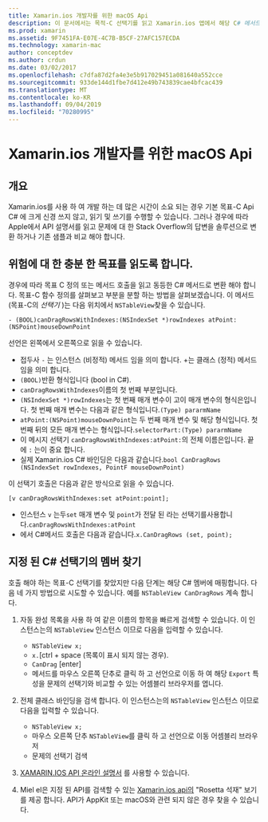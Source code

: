 ```yaml
---
title: Xamarin.ios 개발자를 위한 macOS Api
description: 이 문서에서는 목적-C 선택기를 읽고 Xamarin.ios 앱에서 해당 C# 메서드를 찾는 방법을 설명 합니다.
ms.prod: xamarin
ms.assetid: 9F7451FA-E07E-4C7B-B5CF-27AFC157ECDA
ms.technology: xamarin-mac
author: conceptdev
ms.author: crdun
ms.date: 03/02/2017
ms.openlocfilehash: c7dfa87d2fa4e3e5b917029451a081640a552cce
ms.sourcegitcommit: 933de144d1fbe7d412e49b743839cae4bfcac439
ms.translationtype: MT
ms.contentlocale: ko-KR
ms.lasthandoff: 09/04/2019
ms.locfileid: "70280995"
---
```

# <a name="macos-apis-for-xamarinmac-developers"></a>Xamarin.ios 개발자를 위한 macOS Api

## <a name="overview"></a>개요

Xamarin.ios를 사용 하 여 개발 하는 데 많은 시간이 소요 되는 경우 기본 목표-C Api C# 에 크게 신경 쓰지 않고, 읽기 및 쓰기를 수행할 수 있습니다. 그러나 경우에 따라 Apple에서 API 설명서를 읽고 문제에 대 한 Stack Overflow의 답변을 솔루션으로 변환 하거나 기존 샘플과 비교 해야 합니다.

## <a name="reading-enough-objective-c-to-be-dangerous"></a>위험에 대 한 충분 한 목표를 읽도록 합니다.

경우에 따라 목표 C 정의 또는 메서드 호출을 읽고 동등한 C# 메서드로 변환 해야 합니다. 목표-C 함수 정의를 살펴보고 부분을 분할 하는 방법을 살펴보겠습니다. 이 메서드 (목표-C의 *선택기* )는 다음 위치에서 `NSTableView`찾을 수 있습니다.

```objc
- (BOOL)canDragRowsWithIndexes:(NSIndexSet *)rowIndexes atPoint:(NSPoint)mouseDownPoint
```

선언은 왼쪽에서 오른쪽으로 읽을 수 있습니다.

- 접두사 `-` 는 인스턴스 (비정적) 메서드 임을 의미 합니다. +는 클래스 (정적) 메서드 임을 의미 합니다.
- `(BOOL)`반환 형식입니다 (bool in C#).
- `canDragRowsWithIndexes`이름의 첫 번째 부분입니다.
- `(NSIndexSet *)rowIndexes`는 첫 번째 매개 변수이 고이 매개 변수의 형식은입니다. 첫 번째 매개 변수는 다음과 같은 형식입니다.`(Type) pararmName`
- `atPoint:(NSPoint)mouseDownPoint`는 두 번째 매개 변수 및 해당 형식입니다. 첫 번째 뒤의 모든 매개 변수는 형식입니다.`selectorPart:(Type) pararmName`
- 이 메시지 선택기 `canDragRowsWithIndexes:atPoint:`의 전체 이름은입니다. 끝에 `:` 는이 중요 합니다.
- 실제 Xamarin.ios C# 바인딩은 다음과 같습니다.`bool CanDragRows (NSIndexSet rowIndexes, PointF mouseDownPoint)`

이 선택기 호출은 다음과 같은 방식으로 읽을 수 있습니다.

```objc
[v canDragRowsWithIndexes:set atPoint:point];
```

- 인스턴스 `v` 는두`set` 매개 변수 및 `point`가 전달 된 라는 선택기를사용합니다.`canDragRowsWithIndexes:atPoint`
- 에서 C#메서드 호출은 다음과 같습니다.`x.CanDragRows (set, point);`

<a name="finding_selector" />

## <a name="finding-the-c-member-for-a-given-selector"></a>지정 된 C# 선택기의 멤버 찾기

호출 해야 하는 목표-C 선택기를 찾았지만 다음 단계는 해당 C# 멤버에 매핑합니다. 다음 네 가지 방법으로 시도할 수 있습니다. 예를 `NSTableView CanDragRows` 계속 합니다.

1. 자동 완성 목록을 사용 하 여 같은 이름의 항목을 빠르게 검색할 수 있습니다. 이 인스턴스는의 `NSTableView` 인스턴스 이므로 다음을 입력할 수 있습니다.

    - `NSTableView x;`
    - `x.`[ctrl + space (목록이 표시 되지 않는 경우).
    - `CanDrag` [enter]
    - 메서드를 마우스 오른쪽 단추로 클릭 하 고 선언으로 이동 하 여 해당 `Export` 특성을 문제의 선택기와 비교할 수 있는 어셈블리 브라우저를 엽니다.

2. 전체 클래스 바인딩을 검색 합니다. 이 인스턴스는의 `NSTableView` 인스턴스 이므로 다음을 입력할 수 있습니다.

    - `NSTableView x;`
    - 마우스 오른쪽 단추 `NSTableView`를 클릭 하 고 선언으로 이동 어셈블리 브라우저
    - 문제의 선택기 검색

3. [XAMARIN.IOS API 온라인 설명서](https://docs.microsoft.com/dotnet/api/?view=xamarinmac-3.0) 를 사용할 수 있습니다.

4. Miel el은 지정 된 API를 검색할 수 있는 [Xamarin.ios api의](https://tirania.org/tmp/rosetta.html) "Rosetta 석재" 보기를 제공 합니다. API가 AppKit 또는 macOS와 관련 되지 않은 경우 찾을 수 있습니다.

<!--
Note: In some cases, the assembly browser can hit a bug where it will open but not jump to the right definition. Keep that tab open, switch back to your source code and try again.
Note: The assembly browser tricks currently only works with Xamarin.Mac Classic. This will be fixed in a future version.
-->
